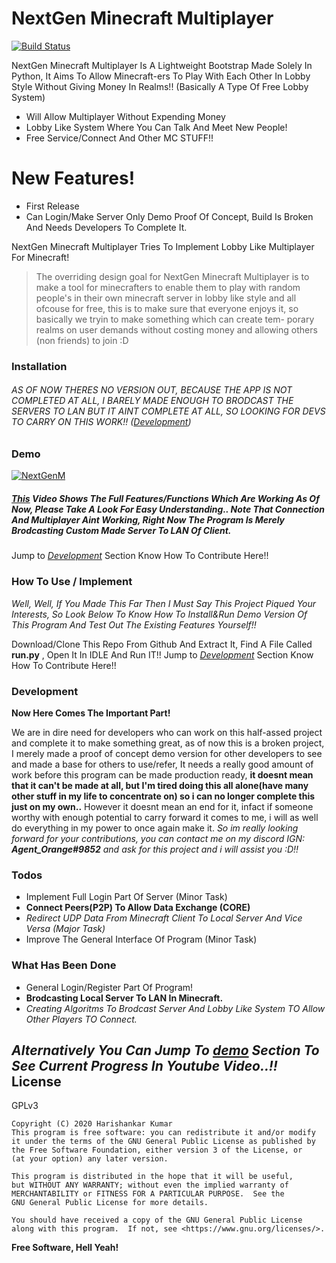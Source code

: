 # NextGen Minecraft Multiplayer

[![Build Status](https://travis-ci.org/svg/svgo.svg?branch=master)]()



NextGen Minecraft Multiplayer Is A Lightweight Bootstrap Made Solely In Python, It Aims To Allow Minecraft-ers To Play With Each Other In Lobby Style Without Giving Money In Realms!! (Basically A Type Of Free Lobby System)

  - Will Allow Multiplayer Without Expending Money
  - Lobby Like System Where You Can Talk And Meet New People!
  - Free Service/Connect And Other MC STUFF!!

# New Features!

  - First Release
  - Can Login/Make Server Only Demo Proof Of Concept, Build Is Broken And Needs Developers To Complete It.


NextGen Minecraft Multiplayer Tries To Implement Lobby Like Multiplayer For Minecraft!

> The overriding design goal for NextGen Minecraft Multiplayer
> is to make a tool for minecrafters to enable them to play with
> random people's in their own minecraft server in lobby like style
> and all ofcouse for free, this is to make sure that everyone enjoys
> it, so basically we tryin to make something which can create tem-
> porary realms on user demands without costing money and allowing 
> others (non friends) to join :D




### Installation

###### AS OF NOW THERES NO VERSION OUT, BECAUSE THE APP IS NOT COMPLETED AT ALL, I BARELY MADE ENOUGH TO BRODCAST THE SERVERS TO LAN BUT IT AINT COMPLETE AT ALL, SO LOOKING FOR DEVS TO CARRY ON THIS WORK!! (*[Development](#development)*)

### Demo

[![NextGenM](http://img.youtube.com/vi/1YnERI6kEy4/0.jpg)](http://www.youtube.com/watch?v=1YnERI6kEy4)

##### [This](https://youtu.be/1YnERI6kEy4) Video Shows The Full Features/Functions Which Are Working As Of Now, Please Take A Look For Easy Understanding.. Note That Connection And Multiplayer Aint Working, Right Now The Program Is Merely Brodcasting Custom Made Server To LAN Of Client.
Jump to *[Development](#development)* Section Know How To Contribute Here!!



### How To Use / Implement

*Well, Well, If You Made This Far Then I Must Say This Project Piqued Your Interests, So Look Below To Know How To Install&Run Demo Version Of This Program And Test Out The Existing Features Yourself!!*

Download/Clone This Repo From Github And Extract It, Find A File Called **run.py** , Open It In IDLE And Run IT!!
Jump to *[Development](#development)* Section Know How To Contribute Here!!
### Development

**Now Here Comes The Important Part!**

We are in dire need for developers who can work on this half-assed project and complete it to make something great, as of now this is a broken project, I merely made a proof of concept demo version for other developers to see and made a base for others to use/refer, It needs a really good amount of work before this program can be made production ready, **it doesnt mean that it can't be made at all, but I'm tired doing this all alone(have many other stuff in my life to concentrate on) so i can no longer complete this just on my own..**  However it doesnt mean an end for it, infact if someone worthy with enough potential to carry forward it comes to me, i will as well do everything in my power to once again make it. *So im really looking forward for your contributions, you can contact me on my discord IGN: **Agent_Orange#9852** and ask for this project and i will assist you :D!!*
### Todos

 - Implement Full Login Part Of Server (Minor Task)
 - **Connect Peers(P2P) To Allow Data Exchange (CORE)**
 - *Redirect UDP Data From Minecraft Client To Local Server And Vice Versa (Major Task)*
 - Improve The General Interface Of Program (Minor Task)


### What Has Been Done

 - General Login/Register Part Of Program!
 - **Brodcasting Local Server To LAN In Minecraft.**
 - *Creating Algoritms To Brodcast Server And Lobby Like System TO Allow Other Players TO Connect.*
 
*Alternatively You Can Jump To *[demo](#demo)* Section To See Current Progress In Youtube Video..!!*
License
----

GPLv3

    Copyright (C) 2020 Harishankar Kumar
    This program is free software: you can redistribute it and/or modify
    it under the terms of the GNU General Public License as published by
    the Free Software Foundation, either version 3 of the License, or
    (at your option) any later version.

    This program is distributed in the hope that it will be useful,
    but WITHOUT ANY WARRANTY; without even the implied warranty of
    MERCHANTABILITY or FITNESS FOR A PARTICULAR PURPOSE.  See the
    GNU General Public License for more details.

    You should have received a copy of the GNU General Public License
    along with this program.  If not, see <https://www.gnu.org/licenses/>.


**Free Software, Hell Yeah!**

[//]: # (These are reference links used in the body of this note and get stripped out when the markdown processor does its job. There is no need to format nicely because it shouldn't be seen. Thanks SO - http://stackoverflow.com/questions/4823468/store-comments-in-markdown-syntax)


   [dill]: <https://github.com/hari01584/r>
 
   [PlDb]: <https://github.com/joemccann/dillinger/tree/master/plugins/dropbox/README.md>
   [PlGh]: <https://github.com/joemccann/dillinger/tree/master/plugins/github/README.md>
   [PlGd]: <https://github.com/joemccann/dillinger/tree/master/plugins/googledrive/README.md>
   [PlOd]: <https://github.com/joemccann/dillinger/tree/master/plugins/onedrive/README.md>
   [PlMe]: <https://github.com/joemccann/dillinger/tree/master/plugins/medium/README.md>
   [PlGa]: <https://github.com/RahulHP/dillinger/blob/master/plugins/googleanalytics/README.md>
